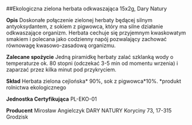 ##Ekologiczna zielona herbata odkwaszająca 15x2g, Dary Natury

**Opis** Doskonałe połączenie zielonej herbaty będącej silnym antyoksydantem, z sokiem z pigwowca, który ma silne działanie odkwaszające organizm. Herbata cechuje się przyjemnym kwaskowatym smakiem i polecana jako codzienny napój pozwalający zachować równowagę kwasowo-zasadową organizmu. 

**Zalecane spożycie** Jedną piramidkę herbaty zalać szklanką wody o temperaturze ok. 80 stopni (odczekać 3-5 min od momentu wrzenia) i zaparzać przez kilka minut pod przykryciem.

**Skład** Herbata zielona cejlońska* 90%, sok z pigwowca*10%.
*produkt rolnictwa ekologicznego

**Jednostka Certyfikująca** PL-EKO-01

**Producent** Mirosław Angielczyk DARY NATURY
Koryciny 73, 17-315 Grodzisk